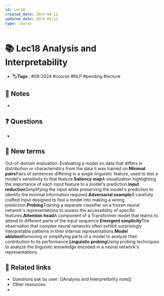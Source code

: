 ```yaml
---
id: Lec18
created_date: 2024-09-12
updated_date: 2024-09-12
type: course
---
```

# 📚 Lec18 Analysis and Interpretability
- **🏷️Tags** :   #09-2024 #course #NLP #pending #lecture 
## 📝 Notes
- 

## ❓ Questions
- 

## 👋 New terms 

Out-of-domain evaluation: Evaluating a model on data that differs in distribution or characteristics from the data it was trained on.**Minimal pairs**Pairs of sentences differing in a single linguistic feature, used to test a model's sensitivity to that feature.**Saliency map**A visualization highlighting the importance of each input feature to a model's prediction.**Input reduction**Simplifying the input while preserving the model's prediction to identify the minimal information required.**Adversarial example**A carefully crafted input designed to fool a model into making a wrong prediction.**Probing**Training a separate classifier on a frozen neural network's representations to assess the accessibility of specific features.**Attention head**A component of a Transformer model that learns to attend to different parts of the input sequence.**Emergent simplicity**The observation that complex neural networks often exhibit surprisingly interpretable patterns in their internal representations.**Model ablation**Removing or simplifying parts of a model to analyze their contribution to its performance.**Linguistic probing**Using probing techniques to analyze the linguistic knowledge encoded in a neural network's representations.

## 🔗 Related links
- Questions ask by user: [[Analysis and Interpretibility note]] 
- Other resources:  
- 

